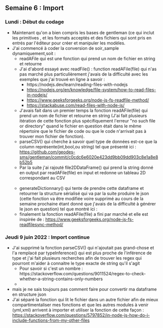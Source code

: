 ## Semaine 6 : Import  

### Lundi : Début du codage 


<ul>
	<li>Maintenant qu'on a bien compris les bases de gentleman (ce qui inclut les primitives , et les formats acceptés et des fichiers qui sont pris en entrés par l'éditeur pour créer et manipuler les modèles.</li>
  <li>J'ai commencé à coder la conversion de soir_sample dynamiquement,soit : 
	<ul>
		<li>readAFile qui est une fonction qui prend un nom de fichier en string et retourne</li>
		<li>J'ai d'abord essayé avec readFile() : function readAFile(file) qui n'as pas marché plus particulièrement j'avais de la difficulté avec les exemples que j'ai trouvé en ligne à savoir : 
			<ul>
				<li><a href="https://nodejs.dev/learn/reading-files-with-nodejs"></a>https://nodejs.dev/learn/reading-files-with-nodejs</li>
				<li><a href="https://nodejs.org/en/knowledge/file-system/how-to-read-files-in-nodejs/">https://nodejs.org/en/knowledge/file-system/how-to-read-files-in-nodejs/</a></li>
				<li><a href="https://www.geeksforgeeks.org/node-js-fs-readfile-method/">https://www.geeksforgeeks.org/node-js-fs-readfile-method/</a></li>
				<li><a href="https://stackabuse.com/read-files-with-node-js/">https://stackabuse.com/read-files-with-node-js/</a></li>
		</ul>
		<li>J'avais fait dans un premier temps la fonction readAFile(file) qui prend un nom de fichier et retourne en string (J'ai fait plusieurs itération de cette fonction plus spécifiquement l'erreur "no such file or directory" quand le fichier en question était dans le même répertoire que le fichier de code ou que le code n'arrivait pas à trouver mon fichier de fonction).</li>
		<li>parseCSV() qui cherche à savoir quel type de données est-ce que la column représente(int,bool,ou string) tel que présenté ici : <a href="https://github.com/geodes-sms/gentleman/commit/c0cdc6e6020e423dd9bb09dd903c8e1a8e8b52b5">https://github.com/geodes-sms/gentleman/commit/c0cdc6e6020e423dd9bb09dd903c8e1a8e8b52b5</a></li>
		<li>Par la suite j'ai rajouté file2DDataFrame() qui prend la string donné en output par readAFile(file) en input et redonne un tableau 2D correspondant au CSV</li><br>
		<li>generateDictionnary() qui tente de prendre cette dataframe et retourner la structure sérialisé qui va par la suite produire le json (cette fonction va être modifiée voire supprimé au cours de la semaine prochaine étant donné que j'avais de la difficulté à générer le json en question) tel que montré ici : <a href="https://github.com/geodes-sms/gentleman/commit/a05b05af8c6cb5d3ffbbc3dcd1c0a11d9b6bb54b"></a></li>
		</li>
		<li>finalement la fonction readAFile(file) a fini par marché et elle est inspirée de : <a href="https://www.geeksforgeeks.org/node-js-fs-readfilesync-method/">https://www.geeksforgeeks.org/node-js-fs-readfilesync-method/</a></li>
	</ul>
</ul>

### Jeudi 9 juin 2022 : Import continue

<ul>
</li>
	<li>J'ai supprimé la fonction parseCSV() qui n'ajoutait pas grand-chose et l'a remplacé par typeInference() qui est plus proche de l'inférence de type et j'ai fait plusieurs recherches afin de trouver les regex qui pourront m'aider à connaitre le type exacte de string qu'il s'agit 
		<ul>
			<li> Pour savoir si c'est un nombre : <a href="https://stackoverflow.com/questions/9011524/regex-to-check-whether-a-string-contains-only-numbers"></a>https://stackoverflow.com/questions/9011524/regex-to-check-whether-a-string-contains-only-numbers</li>
			<li></li>
		</ul>
	 </li>
	<li>mais je ne sais toujours pas comment faire pour convertir ma dataframe en structure json</li>
	<li>J'ai séparé la fonction qui lit le fichier dans un autre fichier afin de mieux compartimentaliser mes fonctions et que les autres modules à venir (yml,xml) arrivent à importer et utiliser la fonction de cette façon : <a href="https://stackoverflow.com/questions/5797852/in-node-js-how-do-i-include-functions-from-my-other-files">https://stackoverflow.com/questions/5797852/in-node-js-how-do-i-include-functions-from-my-other-files</a></li>
</li>
</ul>